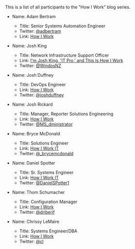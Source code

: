 This is a list of all participants to the "How I Work" blog series.

- Name: Adam Bertram
  - Title: Senior Systems Automation Engineer
  - Twitter: [@adbertram](https://twitter.com/adbertram)
  - Link: [How I Work](http://www.adamtheautomator.com/__trashed/)

- Name: Josh King
  - Title: Network Infrastructure Support Officer
  - Link: [I'm Josh King, 'IT Pro,' and This Is How I Work](http://king.geek.nz/2016/11/24/how-i-work/)
  - Twitter: [@WindosNZ](https://twitter.com/WindosNZ)

- Name: Josh Duffney
  - Title: DevOps Engineer
  - Link: [How I Work](http://duffney.io/JoshDuffney-How-I-Work)
  - Twitter: [@joshduffney](https://twitter.com/joshduffney)
  
- Name: Josh Rickard
  - Title: Manager, Reporter Solutions Engineering
  - Link: [How I Work](https://msadministrator.com/2016/11/28/how-i-work/)
  - Twitter: [@MS_dministrator](https://twitter.com/MS_dministrator)
  
- Name: Bryce McDonald
  - Title: Solutions Engineer
  - Link:  [How I Work IT](http://www.brycematthew.net/itpro/2016/11/30/how-I-work.html)
  - Twitter: [@_brycemcdonald](https://twitter.com/_brycemcdonald)

- Name: Daniel Spotter
  - Title: Sr. Systems Engineer
  - Link:  [How I Work IT](http://www.danielspotter.com/blog/2016/12/how-i-work)
  - Twitter: [@DanielSPotter1](https://twitter.com/DanielSPotter1)

- Name: Thom Schumacher
  - Title: Configuration Manager
  - Link:  [How I Work](https://powershellposse.com/about/im-thom-and-this-is-how-i-work/)
  - Twitter: [@driberif](https://twitter.com/driberif)
  
- Name: Chrissy LeMaire
  - Title: Systems Engineer/DBA
  - Link:  [How I Work](https://blog.netnerds.net/2016/12/this-is-how-i-work/)
  - Twitter: [@cl](https://twitter.com/cl)
